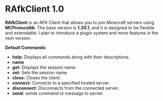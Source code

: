 # RAfkClient 1.0

**RAfkClient** is an AFK Client that allows you to join Minecraft servers using **MCProtocollib**.
The base version is **1.20.1**, and it is designed to be flexible and extendable. I plan to introduce a plugin system and more features in the next version.

**Default Commands:**
- **help:** Displays all commands along with their descriptions.
- **name**
 - **get:** Displays the session name.
 - **set:** Sets the session name.
- **close:** Closes the client.
- **connect:** Connects to a specified hosted server.
- **disconnect:** Disconnects from the connected server.
- **send:** sends command or message to server.

